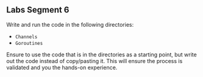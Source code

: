 ## Labs Segment 6

Write and run the code in the following directories:
- `Channels`
- `Goroutines`

Ensure to use the code that is in the directories as a starting point, but write out the code instead of copy/pasting it. This will ensure the process is validated and you the hands-on experience.